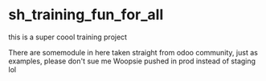 # sh_training_fun_for_all
this is a super coool training project 

There are somemodule in here taken straight from odoo community, just as examples, please don't sue me
Woopsie pushed in prod instead of staging lol
